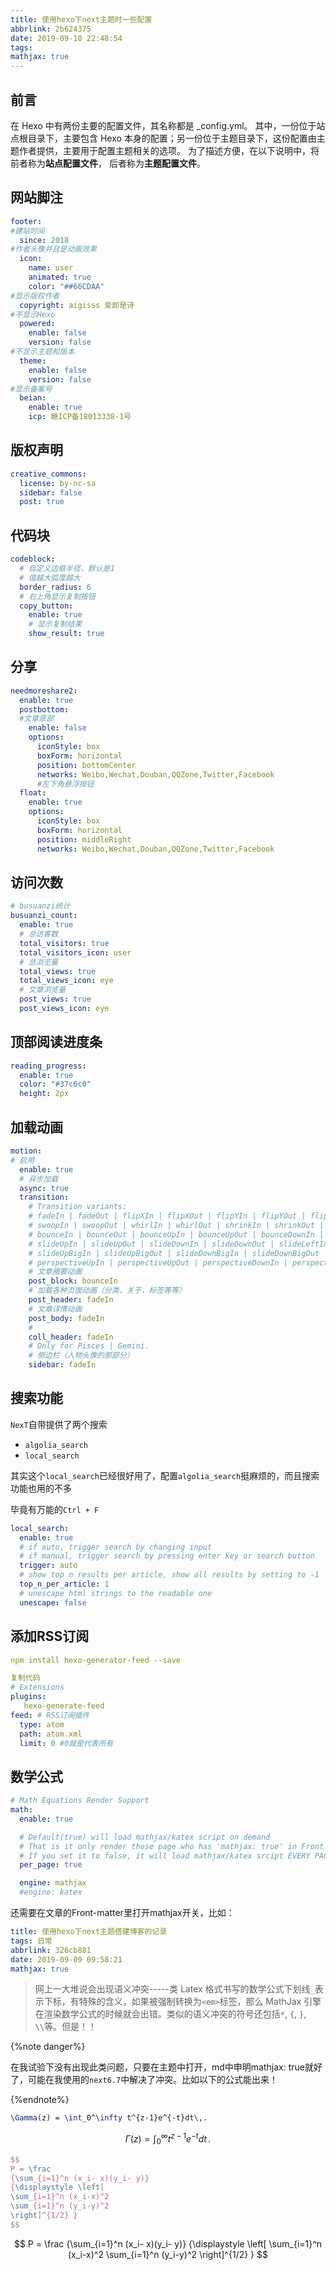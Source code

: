 ```yaml
---
title: 使用hexo下next主题时一些配置
abbrlink: 2b624375
date: 2019-09-10 22:48:54
tags:
mathjax: true
---
```


##  前言

在 Hexo 中有两份主要的配置文件，其名称都是 _config.yml。 其中，一份位于站点根目录下，主要包含 Hexo 本身的配置；另一份位于主题目录下，这份配置由主题作者提供，主要用于配置主题相关的选项。
为了描述方便，在以下说明中，将前者称为**站点配置文件**， 后者称为**主题配置文件**。

<!--more-->

## 网站脚注

```yaml
footer:
#建站时间
  since: 2018
#作者头像并且是动画效果
  icon:
    name: user
    animated: true
    color: "##66CDAA"
#显示版权作者
  copyright: aigisss 爱即是诗
#不显示Hexo
  powered:
    enable: false
    version: false
#不显示主题和版本
  theme:
    enable: false
    version: false
#显示备案号
  beian:
    enable: true
    icp: 赣ICP备18013338-1号
```

## 版权声明

```yaml
creative_commons:
  license: by-nc-sa
  sidebar: false
  post: true
```

## 代码块

```yaml
codeblock:
  # 自定义边框半径，默认是1
  # 值越大弧度越大
  border_radius: 6
  # 右上角显示复制按钮
  copy_button:
    enable: true
    # 显示复制结果
    show_result: true
```

## 分享

```yaml
needmoreshare2:
  enable: true
  postbottom:
  #文章底部
    enable: false
    options:
      iconStyle: box
      boxForm: horizontal
      position: bottomCenter
      networks: Weibo,Wechat,Douban,QQZone,Twitter,Facebook
      #左下角悬浮按钮
  float:
    enable: true
    options:
      iconStyle: box
      boxForm: horizontal
      position: middleRight
      networks: Weibo,Wechat,Douban,QQZone,Twitter,Facebook
```

## 访问次数

```yaml
# busuanzi统计
busuanzi_count:
  enable: true
  # 总访客数
  total_visitors: true
  total_visitors_icon: user
  # 总浏览量
  total_views: true
  total_views_icon: eye
  # 文章浏览量
  post_views: true
  post_views_icon: eye
```

## 顶部阅读进度条

```yaml
reading_progress:
  enable: true
  color: "#37c6c0"
  height: 2px
```

## 加载动画

```yaml
motion:
# 启用
  enable: true
  # 异步加载
  async: true
  transition:
    # Transition variants:
    # fadeIn | fadeOut | flipXIn | flipXOut | flipYIn | flipYOut | flipBounceXIn | flipBounceXOut | flipBounceYIn | flipBounceYOut
    # swoopIn | swoopOut | whirlIn | whirlOut | shrinkIn | shrinkOut | expandIn | expandOut
    # bounceIn | bounceOut | bounceUpIn | bounceUpOut | bounceDownIn | bounceDownOut | bounceLeftIn | bounceLeftOut | bounceRightIn | bounceRightOut
    # slideUpIn | slideUpOut | slideDownIn | slideDownOut | slideLeftIn | slideLeftOut | slideRightIn | slideRightOut
    # slideUpBigIn | slideUpBigOut | slideDownBigIn | slideDownBigOut | slideLeftBigIn | slideLeftBigOut | slideRightBigIn | slideRightBigOut
    # perspectiveUpIn | perspectiveUpOut | perspectiveDownIn | perspectiveDownOut | perspectiveLeftIn | perspectiveLeftOut | perspectiveRightIn | perspectiveRightOut
	# 文章摘要动画
    post_block: bounceIn
    # 加载各种页面动画（分类，关于，标签等等）
    post_header: fadeIn
    # 文章详情动画
    post_body: fadeIn
    # 
    coll_header: fadeIn
    # Only for Pisces | Gemini.
    # 侧边栏（人物头像的那部分）
    sidebar: fadeIn
```

## 搜索功能

`NexT`自带提供了两个搜索

- `algolia_search`
- `local_search`

其实这个`local_search`已经很好用了，配置`algolia_search`挺麻烦的，而且搜索功能也用的不多

毕竟有万能的`Ctrl + F`

```yaml
local_search:
  enable: true
  # if auto, trigger search by changing input
  # if manual, trigger search by pressing enter key or search button
  trigger: auto
  # show top n results per article, show all results by setting to -1
  top_n_per_article: 1
  # unescape html strings to the readable one
  unescape: false
```

## 添加RSS订阅

```yaml
npm install hexo-generator-feed --save

复制代码
# Extensions
plugins:
   hexo-generate-feed
feed: # RSS订阅插件
  type: atom
  path: atom.xml
  limit: 0 #0就是代表所有
```

##  数学公式

```yaml
# Math Equations Render Support
math:
  enable: true

  # Default(true) will load mathjax/katex script on demand
  # That is it only render those page who has 'mathjax: true' in Front Matter.
  # If you set it to false, it will load mathjax/katex srcipt EVERY PAGE.
  per_page: true

  engine: mathjax
  #engine: katex

```

还需要在文章的Front-matter里打开mathjax开关，比如：

```yaml
title: 使用hexo下next主题搭建博客的记录
tags: 日常
abbrlink: 326cb881
date: 2019-09-09 09:58:21
mathjax: true
```

>网上一大堆说会出现语义冲突-----类 Latex 格式书写的数学公式下划线`_`表示下标，有特殊的含义，如果被强制转换为`<em>`标签，那么 MathJax 引擎在渲染数学公式的时候就会出错。类似的语义冲突的符号还包括`*`, `{`, `}`, `\\`等。但是！！

{%note danger%}

在我试验下没有出现此类问题，只要在主题中打开，md中申明mathjax: true就好了，可能在我使用的`next6.7`中解决了冲突。比如以下的公式能出来！

{%endnote%}

```latex
\Gamma(z) = \int_0^\infty t^{z-1}e^{-t}dt\,.
```



$$
\Gamma(z) = \int_0^\infty t^{z-1}e^{-t}dt\,.
$$



```latex
$$
P = \frac
{\sum_{i=1}^n (x_i- x)(y_i- y)}
{\displaystyle \left[
\sum_{i=1}^n (x_i-x)^2
\sum_{i=1}^n (y_i-y)^2
\right]^{1/2} }
$$
```


$$
P = \frac
{\sum_{i=1}^n (x_i- x)(y_i- y)}
{\displaystyle \left[
\sum_{i=1}^n (x_i-x)^2
\sum_{i=1}^n (y_i-y)^2
\right]^{1/2} }
$$
